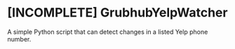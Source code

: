 # [INCOMPLETE] GrubhubYelpWatcher
A simple Python script that can detect changes in a listed Yelp phone number.
